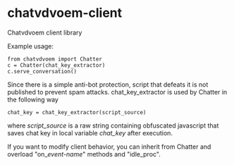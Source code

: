 chatvdvoem-client
=================

Chatvdvoem client library

Example usage:

    from chatvdvoem import Chatter
    c = Chatter(chat_key_extractor)
    c.serve_conversation()
    
Since there is a simple anti-bot protection, script that defeats it is not published to prevent spam attacks.
chat_key_extractor is used by Chatter in the following way

    chat_key = chat_key_extractor(script_source)
    
where *script_source* is a raw string containing obfuscated javascript that saves chat key in local variable  *chat_key* after execution.

If you want to modify client behavior, you can inherit from Chatter and overload "on_*event-name*" methods and "idle_proc". 